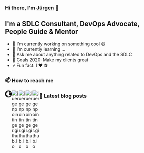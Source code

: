 ### Hi there, I'm [Jürgen](https://juergenpointinger.github.io/) 👋

<!--
**juergenpointinger/juergenpointinger** is a ✨ _special_ ✨ repository because its `README.md` (this file) appears on your GitHub profile.

Here are some ideas to get you started:

- 🔭 I’m currently working on ...
- 🌱 I’m currently learning ...
- 👯 I’m looking to collaborate on ...
- 🤔 I’m looking for help with ...
- 💬 Ask me about ...
- 📫 How to reach me: ...
- 😄 Pronouns: ...
- ⚡ Fun fact: ...
-->

## I'm a SDLC Consultant, DevOps Advocate, People Guide & Mentor

- 🔭 I'm currently working on something cool 😄
- 🌱 I’m currently learning ...
- 💬 Ask me about anything related to DevOps and the SDLC
- 🥅 Goals 2020: Make my clients great
- ⚡ Fun fact: I ❤️ ⚽

### 📫 How to reach me

[<img align="left" alt="juergenpointinger.github.io" width="22px" src="https://raw.githubusercontent.com/iconic/open-iconic/master/svg/globe.svg" />][website]
[<img align="left" alt="juergenpointinger.github.io" width="22px" src="https://cdn.jsdelivr.net/npm/simple-icons@v3/icons/twitter.svg" />][twitter]
[<img align="left" alt="juergenpointinger.github.io" width="22px" src="https://cdn.jsdelivr.net/npm/simple-icons@v3/icons/linkedin.svg" />][linkedin]
[<img align="left" alt="juergenpointinger.github.io" width="22px" src="https://cdn.jsdelivr.net/npm/simple-icons@v3/icons/instagram.svg" />][instagram]
[<img align="left" alt="juergenpointinger.github.io" width="22px" src="https://cdn.jsdelivr.net/npm/simple-icons@v3/icons/xing.svg" />][xing]

### 📕 Latest blog posts
<!-- BLOG-POST-LIST:START -->
<!-- BLOG-POST-LIST:END -->

<br />
<br />

[website]: https://juergenpointinger.github.io/
[twitter]: https://twitter.com/pointij
[instagram]: https://www.instagram.com/j.pointi/
[linkedin]: https://www.linkedin.com/in/juergen-pointinger/
[xing]: https://www.xing.com/profile/Juergen_Pointinger/